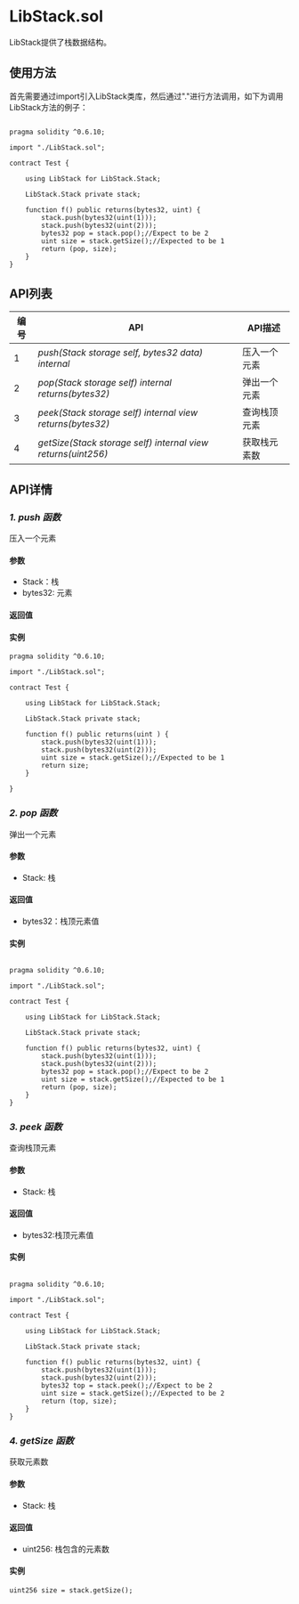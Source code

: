 ﻿# LibStack.sol

LibStack提供了栈数据结构。

## 使用方法

首先需要通过import引入LibStack类库，然后通过"."进行方法调用，如下为调用LibStack方法的例子：

```

pragma solidity ^0.6.10;

import "./LibStack.sol";

contract Test {
    
    using LibStack for LibStack.Stack;
    
    LibStack.Stack private stack;
    
    function f() public returns(bytes32, uint) {
        stack.push(bytes32(uint(1)));
        stack.push(bytes32(uint(2)));
        bytes32 pop = stack.pop();//Expect to be 2
        uint size = stack.getSize();//Expected to be 1
        return (pop, size);
    }
}

```


## API列表

编号 | API | API描述
---|---|---
1 | *push(Stack storage self, bytes32 data) internal* |压入一个元素
2 | *pop(Stack storage self) internal returns(bytes32)* |弹出一个元素
3 | *peek(Stack storage self) internal view returns(bytes32)* |查询栈顶元素
4 | *getSize(Stack storage self) internal view returns(uint256)* | 获取栈元素数


## API详情

### ***1. push 函数***

压入一个元素

#### 参数

- Stack：栈
- bytes32: 元素

#### 返回值


#### 实例

```
pragma solidity ^0.6.10;

import "./LibStack.sol";

contract Test {
    
    using LibStack for LibStack.Stack;
    
    LibStack.Stack private stack;
    
    function f() public returns(uint ) {
        stack.push(bytes32(uint(1)));
        stack.push(bytes32(uint(2)));
        uint size = stack.getSize();//Expected to be 1
        return size;
    }
    
}
```
### ***2. pop 函数***

弹出一个元素

#### 参数

- Stack: 栈

#### 返回值

- bytes32：栈顶元素值

#### 实例

```

pragma solidity ^0.6.10;

import "./LibStack.sol";

contract Test {
    
    using LibStack for LibStack.Stack;
    
    LibStack.Stack private stack;
    
    function f() public returns(bytes32, uint) {
        stack.push(bytes32(uint(1)));
        stack.push(bytes32(uint(2)));
        bytes32 pop = stack.pop();//Expect to be 2
        uint size = stack.getSize();//Expected to be 1
        return (pop, size);
    }
}

```

### ***3. peek 函数***

查询栈顶元素

#### 参数

- Stack: 栈

#### 返回值

- bytes32:栈顶元素值

#### 实例

```

pragma solidity ^0.6.10;

import "./LibStack.sol";

contract Test {
    
    using LibStack for LibStack.Stack;
    
    LibStack.Stack private stack;
    
    function f() public returns(bytes32, uint) {
        stack.push(bytes32(uint(1)));
        stack.push(bytes32(uint(2)));
        bytes32 top = stack.peek();//Expect to be 2
        uint size = stack.getSize();//Expected to be 2
        return (top, size);
    }
}
```


### ***4. getSize 函数***

获取元素数

#### 参数

- Stack: 栈

#### 返回值

- uint256: 栈包含的元素数

#### 实例

```
uint256 size = stack.getSize();
```

